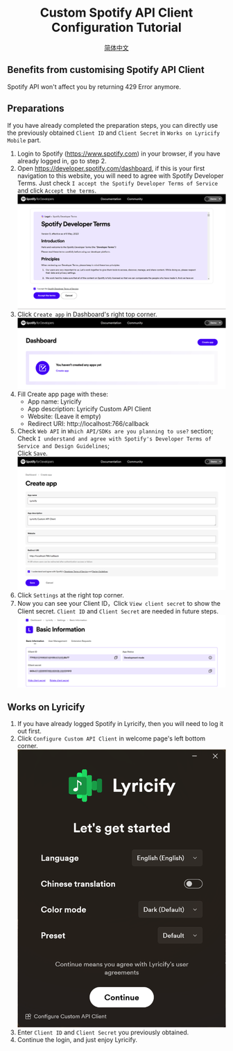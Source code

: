 <div align="center">

# Custom Spotify API Client Configuration Tutorial
[简体中文](Readme.zh-CN.md)

</div>

## Benefits from customising Spotify API Client
Spotify API won't affect you by returning 429 Error anymore.

## Preparations
If you have already completed the preparation steps, you can directly use the previously obtained `Client ID` and `Client Secret` in `Works on Lyricify Mobile` part.
1. Login to Spotify (https://www.spotify.com) in your browser, if you have already logged in, go to step 2.
2. Open https://developer.spotify.com/dashboard, if this is your first navigation to this website, you will need to agree with Spotify Developer Terms. Just check `I accept the Spotify Developer Terms of Service` and click `Accept the terms`.
![](pic/Demo-Pic01.png)
3. Click `Create app` in Dashboard's right top corner.
![](pic/Demo-Pic02.png)
4. Fill Create app page with these:
   - App name: Lyricify
   - App description: Lyricify Custom API Client
   - Website: (Leave it empty)
   - Redirect URI: http://localhost:766/callback
5. Check `Web API` in `Which API/SDKs are you planning to use?` section;  
   Check `I understand and agree with Spotify's Developer Terms of Service and Design Guidelines`;  
   Click `Save`.  
![](pic/Demo-Pic03.png)
6. Click `Settings` at the right top corner.
7. Now you can see your Client ID，Click `View client secret` to show the Client secret. `Client ID` and `Client Secret` are needed in future steps.
![](pic/Demo-Pic04.png)

## Works on Lyricify
1. If you have already logged Spotify in Lyricify, then you will need to log it out first.
2. Click `Configure Custom API Client` in welcome page's left bottom corner.  
![](pic/Demo-Pic05_en-US.png)
3. Enter `Client ID` and `Client Secret` you previously obtained.
4. Continue the login, and just enjoy Lyricify.